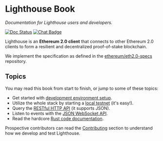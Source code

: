 # Lighthouse Book

_Documentation for Lighthouse users and developers._

[![Doc Status]][Doc Link] [![Chat Badge]][Chat Link]

[Chat Badge]: https://img.shields.io/badge/chat-discord-%237289da
[Chat Link]: https://discord.gg/cyAszAh
[Doc Status]:https://img.shields.io/badge/rust--docs-master-orange
[Doc Link]: http://lighthouse-docs.sigmaprime.io/

Lighthouse is an **Ethereum 2.0 client** that connects to other Ethereum 2.0
clients to form a resilient and decentralized proof-of-stake blockchain.

We implement the specification as defined in the
[ethereum/eth2.0-specs](https://github.com/ethereum/eth2.0-specs) repository.

## Topics

You may read this book from start to finish, or jump to some of these topics:

- Get started with [development environment setup](./setup.md).
- Utilize the whole stack by starting a [local testnet](./testnets.md) (it's easy!).
- Query the [RESTful HTTP API](./http.md) (it supports JSON).
- Listen to events with the [JSON WebSocket API](./websockets.md).
- Read the hardcore [Rust code documentation](http://lighthouse-docs.sigmaprime.io/).


Prospective contributors can read the [Contributing](./contributing.md) section
to understand how we develop and test Lighthouse.

